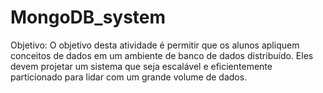 # MongoDB_system
Objetivo:  O objetivo desta atividade é permitir que os alunos apliquem conceitos de dados em um ambiente de banco de dados distribuído. Eles devem projetar um sistema que seja escalável e eficientemente particionado para lidar com um grande volume de dados.
